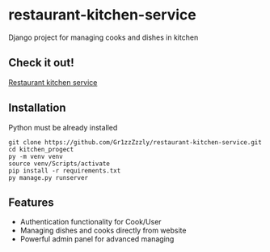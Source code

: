 # restaurant-kitchen-service

Django project for managing cooks and dishes in kitchen

## Check it out!
[Restaurant kitchen service](LINK)

## Installation

Python must be already installed

```shell
git clone https://github.com/Gr1zzZzzly/restaurant-kitchen-service.git
cd kitchen_progect
py -m venv venv
source venv/Scripts/activate
pip install -r requirements.txt
py manage.py runserver
```
## Features

* Authentication functionality for Cook/User
* Managing dishes and cooks directly from website
* Powerful admin panel for advanced managing